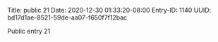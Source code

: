 Title: public 21
Date: 2020-12-30 01:33:20-08:00
Entry-ID: 1140
UUID: bd17d1ae-8521-59de-aa07-f650f7f12bac

Public entry 21